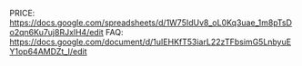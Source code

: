 PRICE: https://docs.google.com/spreadsheets/d/1W75IdUv8_oL0Kq3uae_1m8pTsDo2qn6Ku7uj8RJxlH4/edit
FAQ: https://docs.google.com/document/d/1uIEHKfT53iarL22zTFbsimG5LnbyuEY1op64AMDZt_I/edit
